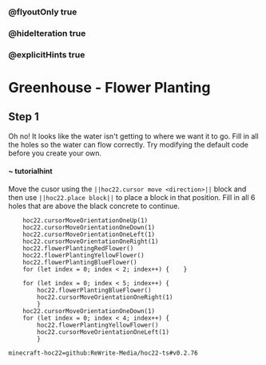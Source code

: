 ### @flyoutOnly true
### @hideIteration true
### @explicitHints true


# Greenhouse - Flower Planting

## Step 1
Oh no! It looks like the water isn't getting to where we want it to go. Fill in all the holes so the water can flow correctly. Try modifying the default code before you create your own.

#### ~ tutorialhint 
Move the cusor using the ``||hoc22.cursor move <direction>||`` block and then use ``||hoc22.place block||`` to place a block in that position. Fill in all 6 holes that are above the black concrete to continue.



```ghost
    hoc22.cursorMoveOrientationOneUp(1)
    hoc22.cursorMoveOrientationOneDown(1)
    hoc22.cursorMoveOrientationOneLeft(1)
    hoc22.cursorMoveOrientationOneRight(1)
    hoc22.flowerPlantingRedFlower()
    hoc22.flowerPlantingYellowFlower()
    hoc22.flowerPlantingBlueFlower()
    for (let index = 0; index < 2; index++) {    }
```
```template
    for (let index = 0; index < 5; index++) {
        hoc22.flowerPlantingBlueFlower() 
        hoc22.cursorMoveOrientationOneRight(1)    
        } 
    hoc22.cursorMoveOrientationOneDown(1) 
    for (let index = 0; index < 4; index++) {
        hoc22.flowerPlantingYellowFlower()  
        hoc22.cursorMoveOrientationOneLeft(1)  
        }         
```
```package
minecraft-hoc22=github:ReWrite-Media/hoc22-ts#v0.2.76
```